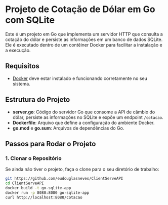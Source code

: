 # Projeto de Cotação de Dólar em Go com SQLite

Este é um projeto em Go que implementa um servidor HTTP que consulta a cotação do dólar e persiste as informações em um banco de dados SQLite. Ele é executado dentro de um contêiner Docker para facilitar a instalação e a execução.

## Requisitos

- [Docker](https://www.docker.com/get-started) deve estar instalado e funcionando corretamente no seu sistema.

## Estrutura do Projeto

- **server.go**: Código do servidor Go que consome a API de câmbio do dólar, persiste as informações no SQLite e expõe um endpoint `/cotacao`.
- **Dockerfile**: Arquivo que define a configuração do ambiente Docker.
- **go.mod** e **go.sum**: Arquivos de dependências do Go.

## Passos para Rodar o Projeto

### 1. Clonar o Repositório

Se ainda não tiver o projeto, faça o clone para o seu diretório de trabalho:

```bash
git https://github.com/eudouglasneves/ClientServeAPI
cd ClientServeAPI
docker build -t go-sqlite-app
docker run -p 8080:8080 go-sqlite-app
curl http://localhost:8080/cotacao
